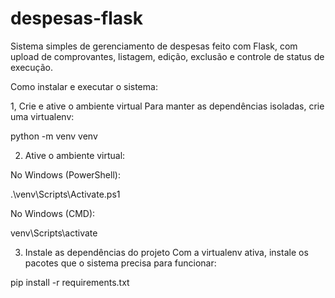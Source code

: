 # despesas-flask
Sistema simples de gerenciamento de despesas feito com Flask, com upload de comprovantes, listagem, edição, exclusão e controle de status de execução.

Como instalar e executar o sistema:

1, Crie e ative o ambiente virtual
Para manter as dependências isoladas, crie uma virtualenv:

python -m venv venv

2. Ative o ambiente virtual:

No Windows (PowerShell):

.\venv\Scripts\Activate.ps1

No Windows (CMD):

venv\Scripts\activate

3. Instale as dependências do projeto
Com a virtualenv ativa, instale os pacotes que o sistema precisa para funcionar:

pip install -r requirements.txt
